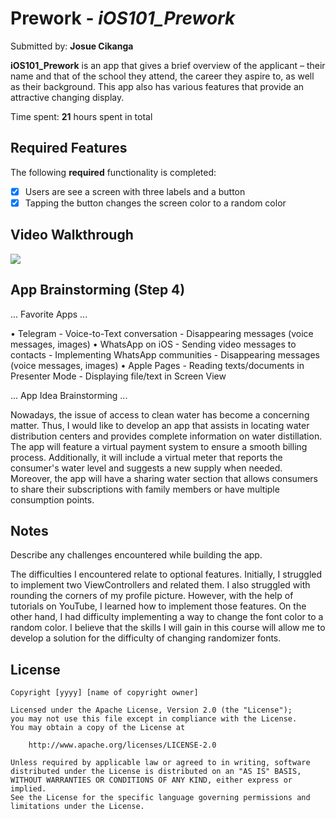 # Prework - *iOS101_Prework*

Submitted by: **Josue Cikanga**

**iOS101_Prework** is an app that gives a brief overview of the applicant – their name and that of the school they attend, the career they aspire to, as well as their background. This app also has various features that provide an attractive changing display. 

Time spent: **21** hours spent in total

## Required Features

The following **required** functionality is completed:

- [x] Users are see a screen with three labels and a button
- [x] Tapping the button changes the screen color to a random color
 
## Video Walkthrough

<div>
    <a href="https://www.loom.com/share/06d9bffe5b7c4fbd8e20853a2f79b987">
    </a>
    <a href="https://www.loom.com/share/06d9bffe5b7c4fbd8e20853a2f79b987">
      <img style="max-width:300px;" src="https://cdn.loom.com/sessions/thumbnails/06d9bffe5b7c4fbd8e20853a2f79b987-with-play.gif">
    </a>
  </div>

## App Brainstorming (Step 4)

... Favorite Apps ...

• Telegram
    - Voice-to-Text conversation
    - Disappearing messages (voice messages, images)
• WhatsApp on iOS
    - Sending video messages to contacts
    - Implementing WhatsApp communities
    - Disappearing messages (voice messages, images)
• Apple Pages
    - Reading texts/documents in Presenter Mode
    - Displaying file/text in Screen View
    
... App Idea Brainstorming ...

Nowadays, the issue of access to clean water has become a concerning matter. Thus, I would like to develop an app that assists in locating water distribution centers and provides complete information on water distillation. The app will feature a virtual payment system to ensure a smooth billing process. Additionally, it will include a virtual meter that reports the consumer's water level and suggests a new supply when needed. Moreover, the app will have a sharing water section that allows consumers to share their subscriptions with family members or have multiple consumption points.

## Notes

Describe any challenges encountered while building the app.

The difficulties I encountered relate to optional features. Initially, I struggled to implement two ViewControllers and related them. I also struggled with rounding the corners of my profile picture. However, with the help of tutorials on YouTube, I learned how to implement those features. On the other hand, I had difficulty implementing a way to change the font color to a random color. I believe that the skills I will gain in this course will allow me to develop a solution for the difficulty of changing randomizer fonts.

## License

    Copyright [yyyy] [name of copyright owner]

    Licensed under the Apache License, Version 2.0 (the "License");
    you may not use this file except in compliance with the License.
    You may obtain a copy of the License at

        http://www.apache.org/licenses/LICENSE-2.0

    Unless required by applicable law or agreed to in writing, software
    distributed under the License is distributed on an "AS IS" BASIS,
    WITHOUT WARRANTIES OR CONDITIONS OF ANY KIND, either express or implied.
    See the License for the specific language governing permissions and
    limitations under the License.
